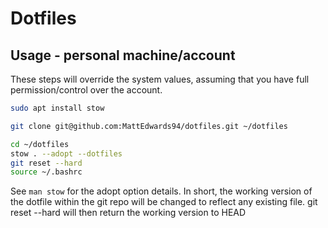 # Dotfiles

## Usage - personal machine/account
These steps will override the system values, assuming that you have full permission/control over
the account.

```bash
sudo apt install stow

git clone git@github.com:MattEdwards94/dotfiles.git ~/dotfiles

cd ~/dotfiles
stow . --adopt --dotfiles
git reset --hard
source ~/.bashrc
```

See `man stow` for the adopt option details. In short, the working version of the dotfile within
the git repo will be changed to reflect any existing file. git reset --hard will then return 
the working version to HEAD

